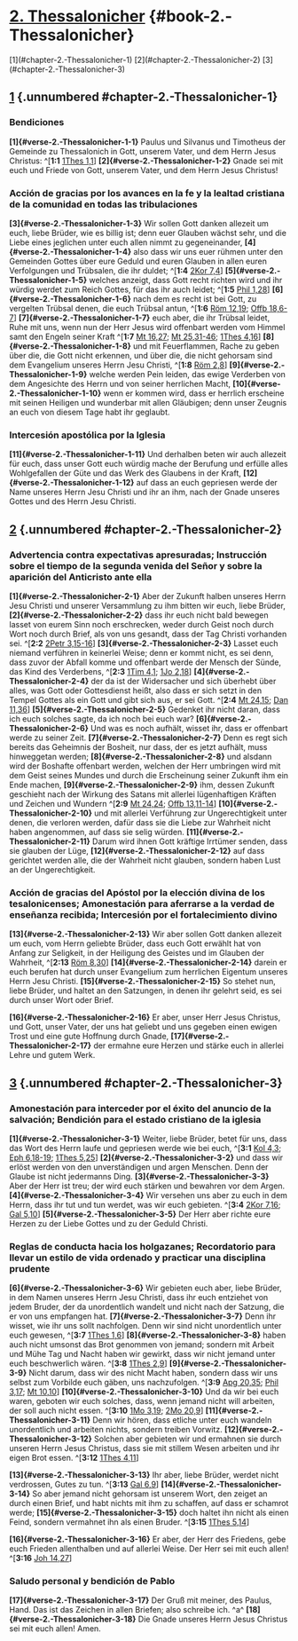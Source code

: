 # [2. Thessalonicher](ch001.xhtml) {#book-2.-Thessalonicher}

<div id="chapterlinks-2.-Thessalonicher" class="chapterlinks">[1](#chapter-2.-Thessalonicher-1) [2](#chapter-2.-Thessalonicher-2) [3](#chapter-2.-Thessalonicher-3) </div>

## [1](#book-2.-Thessalonicher) {.unnumbered #chapter-2.-Thessalonicher-1}
### Bendiciones
**[1]{#verse-2.-Thessalonicher-1-1}** Paulus und Silvanus und Timotheus der Gemeinde zu Thessalonich in Gott, unserem Vater, und dem Herrn Jesus Christus: ^[**1:1** [1Thes 1,1](ch052.xhtml#verse-1-Thessalonicher-1-1)] **[2]{#verse-2.-Thessalonicher-1-2}** Gnade sei mit euch und Friede von Gott, unserem Vater, und dem Herrn Jesus Christus!


### Acción de gracias por los avances en la fe y la lealtad cristiana de la comunidad en todas las tribulaciones
**[3]{#verse-2.-Thessalonicher-1-3}** Wir sollen Gott danken allezeit um euch, liebe Brüder, wie es billig ist; denn euer Glauben wächst sehr, und die Liebe eines jeglichen unter euch allen nimmt zu gegeneinander, **[4]{#verse-2.-Thessalonicher-1-4}** also dass wir uns euer rühmen unter den Gemeinden Gottes über eure Geduld und euren Glauben in allen euren Verfolgungen und Trübsalen, die ihr duldet; ^[**1:4** [2Kor 7,4](ch047.xhtml#verse-2-Korinther-7-4)] **[5]{#verse-2.-Thessalonicher-1-5}** welches anzeigt, dass Gott recht richten wird und ihr würdig werdet zum Reich Gottes, für das ihr auch leidet; ^[**1:5** [Phil 1,28](ch050.xhtml#verse-Philipper-1-28)] **[6]{#verse-2.-Thessalonicher-1-6}** nach dem es recht ist bei Gott, zu vergelten Trübsal denen, die euch Trübsal antun, ^[**1:6** [Röm 12,19](ch045.xhtml#verse-Römer-12-19); [Offb 18,6-7](ch066.xhtml#verse-Offenbarung-18-6)] **[7]{#verse-2.-Thessalonicher-1-7}** euch aber, die ihr Trübsal leidet, Ruhe mit uns, wenn nun der Herr Jesus wird offenbart werden vom Himmel samt den Engeln seiner Kraft ^[**1:7** [Mt 16,27](ch040.xhtml#verse-Matthäus-16-27); [Mt 25,31-46](ch040.xhtml#verse-Matthäus-25-31); [1Thes 4,16](ch052.xhtml#verse-1-Thessalonicher-4-16)] **[8]{#verse-2.-Thessalonicher-1-8}** und mit Feuerflammen, Rache zu geben über die, die Gott nicht erkennen, und über die, die nicht gehorsam sind dem Evangelium unseres Herrn Jesu Christi, ^[**1:8** [Röm 2,8](ch045.xhtml#verse-Römer-2-8)] **[9]{#verse-2.-Thessalonicher-1-9}** welche werden Pein leiden, das ewige Verderben von dem Angesichte des Herrn und von seiner herrlichen Macht, **[10]{#verse-2.-Thessalonicher-1-10}** wenn er kommen wird, dass er herrlich erscheine mit seinen Heiligen und wunderbar mit allen Gläubigen; denn unser Zeugnis an euch von diesem Tage habt ihr geglaubt.
    

### Intercesión apostólica por la Iglesia
**[11]{#verse-2.-Thessalonicher-1-11}** Und derhalben beten wir auch allezeit für euch, dass unser Gott euch würdig mache der Berufung und erfülle alles Wohlgefallen der Güte und das Werk des Glaubens in der Kraft, **[12]{#verse-2.-Thessalonicher-1-12}** auf dass an euch gepriesen werde der Name unseres Herrn Jesu Christi und ihr an ihm, nach der Gnade unseres Gottes und des Herrn Jesu Christi.

## [2](#book-2.-Thessalonicher) {.unnumbered #chapter-2.-Thessalonicher-2}
### Advertencia contra expectativas apresuradas; Instrucción sobre el tiempo de la segunda venida del Señor y sobre la aparición del Anticristo ante ella
**[1]{#verse-2.-Thessalonicher-2-1}** Aber der Zukunft halben unseres Herrn Jesu Christi und unserer Versammlung zu ihm bitten wir euch, liebe Brüder, **[2]{#verse-2.-Thessalonicher-2-2}** dass ihr euch nicht bald bewegen lasset von eurem Sinn noch erschrecken, weder durch Geist noch durch Wort noch durch Brief, als von uns gesandt, dass der Tag Christi vorhanden sei. ^[**2:2** [2Petr 3,15-16](ch061.xhtml#verse-2-Petrus-3-15)] **[3]{#verse-2.-Thessalonicher-2-3}** Lasset euch niemand verführen in keinerlei Weise; denn er kommt nicht, es sei denn, dass zuvor der Abfall komme und offenbart werde der Mensch der Sünde, das Kind des Verderbens, ^[**2:3** [1Tim 4,1](ch054.xhtml#verse-1-Timotheus-4-1); [1Jo 2,18](ch062.xhtml#verse-1-Johannes-2-18)] **[4]{#verse-2.-Thessalonicher-2-4}** der da ist der Widersacher und sich überhebt über alles, was Gott oder Gottesdienst heißt, also dass er sich setzt in den Tempel Gottes als ein Gott und gibt sich aus, er sei Gott. ^[**2:4** [Mt 24,15](ch040.xhtml#verse-Matthäus-24-15); [Dan 11,36](ch027.xhtml#verse-Daniel-11-36)] **[5]{#verse-2.-Thessalonicher-2-5}** Gedenket ihr nicht daran, dass ich euch solches sagte, da ich noch bei euch war? **[6]{#verse-2.-Thessalonicher-2-6}** Und was es noch aufhält, wisset ihr, dass er offenbart werde zu seiner Zeit. **[7]{#verse-2.-Thessalonicher-2-7}** Denn es regt sich bereits das Geheimnis der Bosheit, nur dass, der es jetzt aufhält, muss hinweggetan werden; **[8]{#verse-2.-Thessalonicher-2-8}** und alsdann wird der Boshafte offenbart werden, welchen der Herr umbringen wird mit dem Geist seines Mundes und durch die Erscheinung seiner Zukunft ihm ein Ende machen, **[9]{#verse-2.-Thessalonicher-2-9}** ihm, dessen Zukunft geschieht nach der Wirkung des Satans mit allerlei lügenhaftigen Kräften und Zeichen und Wundern ^[**2:9** [Mt 24,24](ch040.xhtml#verse-Matthäus-24-24); [Offb 13,11-14](ch066.xhtml#verse-Offenbarung-13-11)] **[10]{#verse-2.-Thessalonicher-2-10}** und mit allerlei Verführung zur Ungerechtigkeit unter denen, die verloren werden, dafür dass sie die Liebe zur Wahrheit nicht haben angenommen, auf dass sie selig würden. **[11]{#verse-2.-Thessalonicher-2-11}** Darum wird ihnen Gott kräftige Irrtümer senden, dass sie glauben der Lüge, **[12]{#verse-2.-Thessalonicher-2-12}** auf dass gerichtet werden alle, die der Wahrheit nicht glauben, sondern haben Lust an der Ungerechtigkeit.
   

### Acción de gracias del Apóstol por la elección divina de los tesalonicenses; Amonestación para aferrarse a la verdad de enseñanza recibida; Intercesión por el fortalecimiento divino
**[13]{#verse-2.-Thessalonicher-2-13}** Wir aber sollen Gott danken allezeit um euch, vom Herrn geliebte Brüder, dass euch Gott erwählt hat von Anfang zur Seligkeit, in der Heiligung des Geistes und im Glauben der Wahrheit, ^[**2:13** [Röm 8,30](ch045.xhtml#verse-Römer-8-30)] **[14]{#verse-2.-Thessalonicher-2-14}** darein er euch berufen hat durch unser Evangelium zum herrlichen Eigentum unseres Herrn Jesu Christi. **[15]{#verse-2.-Thessalonicher-2-15}** So stehet nun, liebe Brüder, und haltet an den Satzungen, in denen ihr gelehrt seid, es sei durch unser Wort oder Brief. 


**[16]{#verse-2.-Thessalonicher-2-16}** Er aber, unser Herr Jesus Christus, und Gott, unser Vater, der uns hat geliebt und uns gegeben einen ewigen Trost und eine gute Hoffnung durch Gnade, **[17]{#verse-2.-Thessalonicher-2-17}** der ermahne eure Herzen und stärke euch in allerlei Lehre und gutem Werk.

## [3](#book-2.-Thessalonicher) {.unnumbered #chapter-2.-Thessalonicher-3}
### Amonestación para interceder por el éxito del anuncio de la salvación; Bendición para el estado cristiano de la iglesia
**[1]{#verse-2.-Thessalonicher-3-1}** Weiter, liebe Brüder, betet für uns, dass das Wort des Herrn laufe und gepriesen werde wie bei euch, ^[**3:1** [Kol 4,3](ch051.xhtml#verse-Kolosser-4-3); [Eph 6,18-19](ch049.xhtml#verse-Epheser-6-18); [1Thes 5,25](ch052.xhtml#verse-1-Thessalonicher-5-25)] **[2]{#verse-2.-Thessalonicher-3-2}** und dass wir erlöst werden von den unverständigen und argen Menschen. Denn der Glaube ist nicht jedermanns Ding. **[3]{#verse-2.-Thessalonicher-3-3}** Aber der Herr ist treu; der wird euch stärken und bewahren vor dem Argen. **[4]{#verse-2.-Thessalonicher-3-4}** Wir versehen uns aber zu euch in dem Herrn, dass ihr tut und tun werdet, was wir euch gebieten. ^[**3:4** [2Kor 7,16](ch047.xhtml#verse-2-Korinther-7-16); [Gal 5,10](ch048.xhtml#verse-Galater-5-10)] **[5]{#verse-2.-Thessalonicher-3-5}** Der Herr aber richte eure Herzen zu der Liebe Gottes und zu der Geduld Christi.
 

### Reglas de conducta hacia los holgazanes; Recordatorio para llevar un estilo de vida ordenado y practicar una disciplina prudente
**[6]{#verse-2.-Thessalonicher-3-6}** Wir gebieten euch aber, liebe Brüder, in dem Namen unseres Herrn Jesu Christi, dass ihr euch entziehet von jedem Bruder, der da unordentlich wandelt und nicht nach der Satzung, die er von uns empfangen hat. **[7]{#verse-2.-Thessalonicher-3-7}** Denn ihr wisset, wie ihr uns sollt nachfolgen. Denn wir sind nicht unordentlich unter euch gewesen, ^[**3:7** [1Thes 1,6](ch052.xhtml#verse-1-Thessalonicher-1-6)] **[8]{#verse-2.-Thessalonicher-3-8}** haben auch nicht umsonst das Brot genommen von jemand; sondern mit Arbeit und Mühe Tag und Nacht haben wir gewirkt, dass wir nicht jemand unter euch beschwerlich wären. ^[**3:8** [1Thes 2,9](ch052.xhtml#verse-1-Thessalonicher-2-9)] **[9]{#verse-2.-Thessalonicher-3-9}** Nicht darum, dass wir des nicht Macht haben, sondern dass wir uns selbst zum Vorbilde euch gäben, uns nachzufolgen. ^[**3:9** [Apg 20,35](ch044.xhtml#verse-Apostelgeschichte-20-35); [Phil 3,17](ch050.xhtml#verse-Philipper-3-17); [Mt 10,10](ch040.xhtml#verse-Matthäus-10-10)] **[10]{#verse-2.-Thessalonicher-3-10}** Und da wir bei euch waren, geboten wir euch solches, dass, wenn jemand nicht will arbeiten, der soll auch nicht essen. ^[**3:10** [1Mo 3,19](ch001.xhtml#verse-1-Mose-3-19); [2Mo 20,9](ch002.xhtml#verse-2-Mose-20-9)] **[11]{#verse-2.-Thessalonicher-3-11}** Denn wir hören, dass etliche unter euch wandeln unordentlich und arbeiten nichts, sondern treiben Vorwitz. **[12]{#verse-2.-Thessalonicher-3-12}** Solchen aber gebieten wir und ermahnen sie durch unseren Herrn Jesus Christus, dass sie mit stillem Wesen arbeiten und ihr eigen Brot essen. ^[**3:12** [1Thes 4,11](ch052.xhtml#verse-1-Thessalonicher-4-11)] 
    

**[13]{#verse-2.-Thessalonicher-3-13}** Ihr aber, liebe Brüder, werdet nicht verdrossen, Gutes zu tun. ^[**3:13** [Gal 6,9](ch048.xhtml#verse-Galater-6-9)] **[14]{#verse-2.-Thessalonicher-3-14}** So aber jemand nicht gehorsam ist unserem Wort, den zeiget an durch einen Brief, und habt nichts mit ihm zu schaffen, auf dass er schamrot werde; **[15]{#verse-2.-Thessalonicher-3-15}** doch haltet ihn nicht als einen Feind, sondern vermahnet ihn als einen Bruder. ^[**3:15** [1Thes 5,14](ch052.xhtml#verse-1-Thessalonicher-5-14)] 
 

**[16]{#verse-2.-Thessalonicher-3-16}** Er aber, der Herr des Friedens, gebe euch Frieden allenthalben und auf allerlei Weise. Der Herr sei mit euch allen! ^[**3:16** [Joh 14,27](ch043.xhtml#verse-Johannes-14-27)] 


### Saludo personal y bendición de Pablo
**[17]{#verse-2.-Thessalonicher-3-17}** Der Gruß mit meiner, des Paulus, Hand. Das ist das Zeichen in allen Briefen; also schreibe ich. ^a^ **[18]{#verse-2.-Thessalonicher-3-18}** Die Gnade unseres Herrn Jesus Christus sei mit euch allen! Amen.